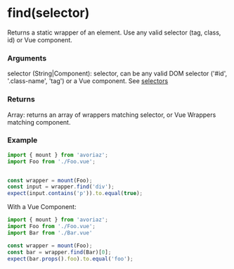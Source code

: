 # find(selector)

Returns a static wrapper of an element. Use any valid selector (tag, class, id) or Vue component.

### Arguments

selector (String|Component): selector, can be any valid DOM selector ('#id', '.class-name', 'tag') or a Vue component. See [selectors](/api/selectors)

### Returns

Array: returns an array of wrappers matching selector, or Vue Wrappers matching component.

### Example

```js
import { mount } from 'avoriaz';
import Foo from './Foo.vue';


const wrapper = mount(Foo);
const input = wrapper.find('div');
expect(input.contains('p')).to.equal(true);
```

With a Vue Component:
```js
import { mount } from 'avoriaz';
import Foo from './Foo.vue';
import Bar from './Bar.vue'

const wrapper = mount(Foo);
const bar = wrapper.find(Bar)[0];
expect(bar.props().foo).to.equal('foo');
```